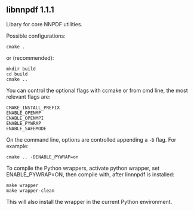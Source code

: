 libnnpdf 1.1.1
----------------------------

Libary for core NNPDF utilities.

Possible configurations:
```Shell
cmake .
```
or (recommended):
```Shell
mkdir build
cd build
cmake ..
```
You can control the optional flags with ccmake or from cmd line, the most relevant flags are:
```Shell
CMAKE_INSTALL_PREFIX
ENABLE_OPENMP
ENABLE_OPENMPI
ENABLE_PYWRAP
ENABLE_SAFEMODE
```

On the command line, options are controlled appending a `-D` flag. For
example:

```
cmake .. -DENABLE_PYWRAP=on
```

To compile the Python wrappers, activate python wrapper, set
ENABLE_PYWRAP=ON, then compile with, after linnnpdf is installed:
```Shell
make wrapper
make wrapper-clean
```
This will also install the wrapper in the current Python environment.
